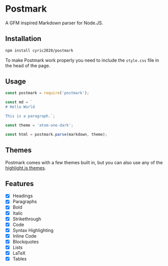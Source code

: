 # Postmark

A GFM inspired Markdown parser for Node.JS.

## Installation
```bash
npm install cyric2020/postmark
```

To make Postmark work properly you need to include the `style.css` file in the head of the page.

## Usage
```js
const postmark = require('postmark');

const md = `
# Hello World

This is a paragraph.`;

const theme = 'atom-one-dark';

const html = postmark.parse(markdown, theme);
```

## Themes

Postmark comes with a few themes built in, but you can also use any of the [highlight.js themes](https://highlightjs.org/static/demo/).

## Features

- [x] Headings
- [x] Paragraphs
- [x] Bold
- [x] Italic
- [x] Strikethrough
- [x] Code
- [x] Syntax Highlighting
- [x] Inline Code
- [x] Blockquotes
- [x] Lists
- [x] LaTeX
- [x] Tables